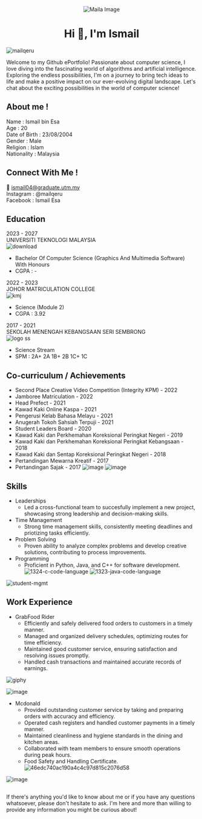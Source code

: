 <p align="center">
  <img src="https://github.com/Mailqeru/pc-assemble-TIS/assets/148432122/e8c4cc5b-f428-45ee-8f65-877e0ad53a70" alt="Maila Image">
</p>





<h1 align="center">Hi 👋, I'm Ismail</h1> <p align="left"> <img src="https://komarev.com/ghpvc/?username=mailqeru&label=Profile%20views&color=0e75b6&style=flat" alt="mailqeru" /> </p>  


Welcome to my Github ePortfolio!
Passionate about computer science, I love diving into the fascinating world of algorithms and artificial intelligence. Exploring the endless possibilities, I'm on a journey to bring tech ideas to life and make a positive impact on our ever-evolving digital landscape. Let's chat about the exciting possibilities in the world of computer science!

## About me !
 Name : Ismail bin Esa  
 Age : 20   
 Date of Birth : 23/08/2004  
 Gender : Male  
 Religion : Islam  
 Nationality : Malaysia  

 ## Connect With Me !  
 :email: ismail04@graduate.utm.my  
 Instagram : @mailqeru  
 Facebook : Ismail Esa  



 
## Education
2023 - 2027  
UNIVERSITI TEKNOLOGI MALAYSIA  
![download](https://github.com/Mailqeru/Mailqeru/assets/148432122/d0a7b9fa-193e-448c-9216-370edc1fd834)
* Bachelor Of Computer Science (Graphics And Multimedia Software) With Honours
* CGPA : -

2022 - 2023  
JOHOR MATRICULATION COLLEGE  
![kmj](https://github.com/Mailqeru/Mailqeru/assets/148432122/de7d0b31-74f2-4166-bee4-60f8f96f606f)
* Science (Module 2)  
* CGPA : 3.92

2017 - 2021  
SEKOLAH MENENGAH KEBANGSAAN SERI SEMBRONG  
![logo ss](https://github.com/Mailqeru/Mailqeru/assets/148432122/08a0ffcf-e55d-4254-a08c-8ab763c313ce)
* Science Stream 
* SPM : 2A+ 2A 1B+ 2B 1C+ 1C

## Co-curriculum / Achievements  
* Second Place Creative Video Competition (Integrity KPM) - 2022  
* Jamboree Matriculation - 2022
* Head Prefect - 2021
* Kawad Kaki Online Kaspa - 2021
* Pengerusi Kelab Bahasa Melayu - 2021
* Anugerah Tokoh Sahsiah Terpuji - 2021
* Student Leaders Board - 2020
* Kawad Kaki dan Perkhemahan Koreksional Peringkat Negeri - 2019
* Kawad Kaki dan Perkhemahan Koreksional Peringkat Kebangsaan - 2018
* Kawad Kaki dan Sentap Koreksional Peringkat Negeri - 2018
* Pertandingan Mewarna Kreatif - 2017
* Pertandingan Sajak - 2017
![image](https://github.com/Mailqeru/Mailqeru/assets/148432122/6f6ddb12-8517-4aa7-b303-dc339a81784e) ![image](https://github.com/Mailqeru/Mailqeru/assets/148432122/296a4cbf-8161-4fd0-a0e0-77d544a6dfdf)



## Skills  
* Leaderships
  - Led a cross-functional team to succesfully implement a new project, showcasing strong leadership and decision-making skills.
* Time Management
  - Strong time management skills, consistently meeting deadlines and priotizing tasks efficiently.
* Problem Solving
  - Proven ability to analyze complex problems and develop creative solutions, contributing to process improvements.
* Programming
  - Proficient in Python, Java, and C++ for software development.  
![1324-c-code-language](https://github.com/Mailqeru/pc-assemble-TIS/assets/148432122/ae003458-2cf1-46f0-87b5-2e3cb71a367a)
![1323-java-code-language](https://github.com/Mailqeru/pc-assemble-TIS/assets/148432122/70a63187-7f8d-495f-ab47-caf0234063eb)



![student-mgmt](https://github.com/Mailqeru/Mailqeru/assets/148432122/dc9d46a4-9fff-40b2-a44a-387b554a442a)   

## Work Experience  
* GrabFood Rider
  - Efficiently and safely delivered food orders to customers in a timely manner.
  - Managed and organized delivery schedules, optimizing routes for time efficiency.
  - Maintained good customer service, ensuring satisfaction and resolving issues promptly.
  - Handled cash transactions and maintained accurate records of earnings.

![giphy](https://github.com/Mailqeru/pc-assemble-TIS/assets/148432122/a401b62e-1880-40c6-a1ff-3ccc4d370ee7)

![image](https://github.com/Mailqeru/pc-assemble-TIS/assets/148432122/97e484d0-09d2-4e29-b70d-5c37f82d6f97)

* Mcdonald
  - Provided outstanding customer service by taking and preparing orders with accuracy and efficiency.
  - Operated cash registers and handled customer payments in a timely manner.
  - Maintained cleanliness and hygiene standards in the dining and kitchen areas.
  - Collaborated with team members to ensure smooth operations during peak hours.
  - Food Safety and Handling Certificate.
![46edc740ac190a4c4c97d815c2076d58](https://github.com/Mailqeru/pc-assemble-TIS/assets/148432122/04a1a74b-544a-4f4a-ab82-c0ce407f7588)

![image](https://github.com/Mailqeru/pc-assemble-TIS/assets/148432122/dde1eb9a-41c9-4d57-8fd0-caee500846e2)  
## 
If there's anything you'd like to know about me or if you have any questions whatsoever, please don't hesitate to ask. I'm here and more than willing to provide any information you might be curious about!  
##  





